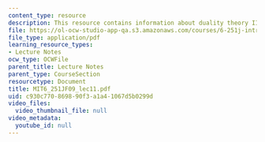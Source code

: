 ```yaml
---
content_type: resource
description: This resource contains information about duality theory III.
file: https://ol-ocw-studio-app-qa.s3.amazonaws.com/courses/6-251j-introduction-to-mathematical-programming-fall-2009/c930c770869890f3a1a41067d5b0299d_MIT6_251JF09_lec11.pdf
file_type: application/pdf
learning_resource_types:
- Lecture Notes
ocw_type: OCWFile
parent_title: Lecture Notes
parent_type: CourseSection
resourcetype: Document
title: MIT6_251JF09_lec11.pdf
uid: c930c770-8698-90f3-a1a4-1067d5b0299d
video_files:
  video_thumbnail_file: null
video_metadata:
  youtube_id: null
---
```

